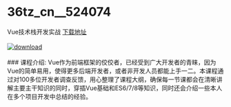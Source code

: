 # 36tz_cn__524074
Vue技术栈开发实战
[下载地址](http://www.36tz.cn/article/524074 "下载地址")
<br/></br>[![download](http://36tz.cn/muke_img/2018_10_4-3-300x180.png "下载地址")](http://www.36tz.cn/article/524074 "下载地址")
<br/></br>### 课程介绍:
Vue作为前端框架的佼佼者，已经受到广大开发者的青睐，因为Vue的简单易用，使得更多后端开发者，或者非开发人员都能上手一二。本课程通过对100多位开发者调查反馈，用心整理了课程大纲，确保每一节课都会在清晰讲解主要主干知识的同时，穿插Vue基础和ES6/7/8等知识，同时还会介绍一些本人在多个项目开发中总结的经验。


